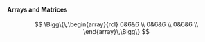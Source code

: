 

#### Arrays and Matrices

$$
\Bigg\{\,\begin{array}{rcl}
	0&6&6 \\
	0&6&6 \\
	0&6&6 \\
\end{array}\,\Bigg\}
$$
